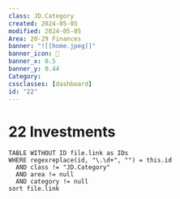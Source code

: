 ```yaml
---
class: JD.Category
created: 2024-05-05
modified: 2024-05-05
Area: 20-29 Finances
banner: "![[home.jpeg]]"
banner_icon: 📇
banner_x: 0.5
banner_y: 0.44
Category:
cssclasses: [dashboard]
id: "22"
---
```


# 22 Investments

```dataview
TABLE WITHOUT ID file.link as IDs
WHERE regexreplace(id, "\.\d+", "") = this.id
  AND class != "JD.Category"
  AND area != null
  AND category != null
sort file.link
```
